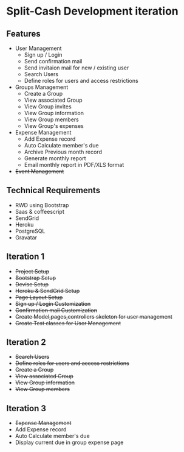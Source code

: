 Split-Cash Development iteration
==

Features
--
* User Management
  * Sign up / Login
  * Send confirmation mail
  * Send invitaion mail for new / existing user
  * Search Users
  * Define roles for users and access restrictions
* Groups Management
  * Create a Group
  * View associated Group
  * View Group invites
  * View Group information
  * View Group members
  * View Group's expenses
* Expense Management
  * Add Expense record
  * Auto Calculate member's due
  * Archive Previous month record
  * Generate monthly report
  * Email monthly report in PDF/XLS format
* ~~Event Management~~

Technical Requirements
--

* RWD using Bootstrap
* Saas & coffeescript
* SendGrid
* Heroku
* PostgreSQL
* Gravatar


Iteration 1
--
* ~~Project Setup~~
* ~~Bootstrap Setup~~
* ~~Devise Setup~~
* ~~Heroku & SendGrid Setup~~
* ~~Page Layout Setup~~
* ~~Sign up / Login Customization~~
* ~~Confirmation mail Customization~~
* ~~Create Model,pages,controllers skeleton for user management~~
* ~~Create Test classes for User Management~~

Iteration 2
--

* ~~Search Users~~
* ~~Define roles for users and access restrictions~~
* ~~Create a Group~~
* ~~View associated Group~~
* ~~View Group information~~
* ~~View Group members~~

Iteration 3
--

* ~~Expense Management~~
* Add Expense record
* Auto Calculate member's due
* Display current due in group expense page

